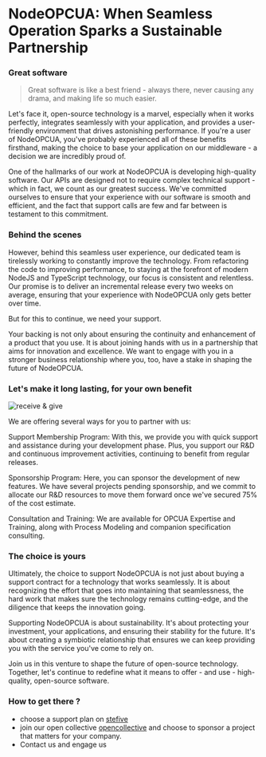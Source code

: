 # NodeOPCUA: When Seamless Operation Sparks a Sustainable Partnership



### Great software

> Great software is like a best friend - always there, never causing any drama, and making life so much easier.

Let's face it, open-source technology is a marvel, especially when it works perfectly, integrates seamlessly with your application, and provides a user-friendly environment that drives astonishing performance. If you're a user of NodeOPCUA, you've probably experienced all of these benefits firsthand, making the choice to base your application on our middleware - a decision we are incredibly proud of.

One of the hallmarks of our work at NodeOPCUA is developing high-quality software. Our APIs are designed not to require complex technical support - which in fact, we count as our greatest success. We've committed ourselves to ensure that your experience with our software is smooth and efficient, and the fact that support calls are few and far between is testament to this commitment.

### Behind the scenes

However, behind this seamless user experience, our dedicated team is tirelessly working to constantly improve the technology. From refactoring the code to improving performance, to staying at the forefront of modern NodeJS and TypeScript technology, our focus is consistent and relentless. Our promise is to deliver an incremental release every two weeks on average, ensuring that your experience with NodeOPCUA only gets better over time.

But for this to continue, we need your support.

Your backing is not only about ensuring the continuity and enhancement of a product that you use. It is about joining hands with us in a partnership that aims for innovation and excellence. We want to engage with you in a stronger business relationship where you, too, have a stake in shaping the future of NodeOPCUA.


### Let's make it long lasting, for your own benefit

![receive & give](https://st2.depositphotos.com/20602302/43235/i/450/depositphotos_432352308-stock-photo-hand-turns-dice-changes-word.jpg)

We are offering several ways for you to partner with us:

Support Membership Program: With this, we provide you with quick support and assistance during your development phase. Plus, you support our R&D and continuous improvement activities, continuing to benefit from regular releases.

Sponsorship Program: Here, you can sponsor the development of new features. We have several projects pending sponsorship, and we commit to allocate our R&D resources to move them forward once we've secured 75% of the cost estimate.

Consultation and Training: We are available for OPCUA Expertise and Training, along with Process Modeling and companion specification consulting.

### The choice is yours

Ultimately, the choice to support NodeOPCUA is not just about buying a support contract for a technology that works seamlessly. It is about recognizing the effort that goes into maintaining that seamlessness, the hard work that makes sure the technology remains cutting-edge, and the diligence that keeps the innovation going.

Supporting NodeOPCUA is about sustainability. It's about protecting your investment, your applications, and ensuring their stability for the future. It's about creating a symbiotic relationship that ensures we can keep providing you with the service you've come to rely on.

Join us in this venture to shape the future of open-source technology. Together, let's continue to redefine what it means to offer - and use - high-quality, open-source software.

### How to get there ?

  - choose a support plan on [stefive](https://support.stefive.com)
  - join our open collective [opencollective](https://opencollective.com/node-opcua) and choose to sponsor a project that matters for your company.
  - Contact us and engage us 